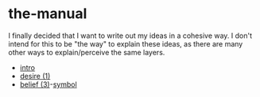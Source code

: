 # the-manual

I finally decided that I want to write out my ideas in a cohesive way. I don't intend for this to be "the way" to explain these ideas, as there are many other ways to explain/perceive the same layers.

- [intro](/intro.md)
- [desire (1)](/desire.md)
- [belief (3)](/belief.md)-[symbol](/symbol.md)

